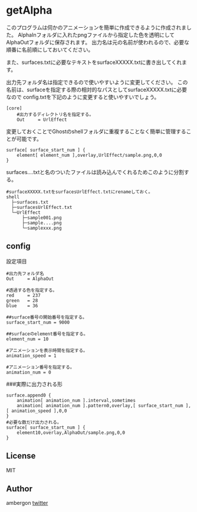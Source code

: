 # getAlpha
このプログラムは伺かのアニメーションを簡単に作成できるように作成されました。
AlphaInフォルダに入れたpngファイルから指定した色を透明にしてAlphaOutフォルダに保存されます。
出力名は元の名前が使われるので、必要な順番に名前順にしておいてください。

また、surfaces.txtに必要なテキストをsurfaceXXXXX.txtに書き出してくれます。


出力先フォルダ名は指定できるので使いやすいように変更してください。
この名前は、surfaceを指定する際の相対的なパスとしてsurfaceXXXXX.txtに必要なので
config.txtを下記のように変更すると使いやすいでしょう。
```
[core]
    #出力するディレクトリ名を指定する。
    Out     = UrlEffect
```

変更しておくことでGhostのshellフォルダに重複することなく簡単に管理することが可能です。
```
surface[ surface_start_num ] {
	element[ element_num ],overlay,UrlEffect/sample.png,0,0
}
```
surfaces....txtと名のついたファイルは読み込んでくれるためこのように分割する。
```
#surfaceXXXXX.txtをsurfacesUrlEffect.txtにrenameしておく。
shell
  ├─surfaces.txt
  ├─surfacesUrlEffect.txt
  └─UrlEffect
      ├─sample001.png
      ├─sample....png
      └─samplexxx.png
```

## config
設定項目
```
#出力先フォルダ名
Out     = AlphaOut

#透過する色を指定する。
red     = 237
green   = 28
blue    = 36

##surface番号の開始番号を指定する。
surface_start_num = 9000

##surfaceのelement番号を指定する。
element_num = 10

#アニメーションを表示時間を指定する。
animation_speed = 1

#アニメーション番号を指定する。
animation_num = 0
```

###実際に出力される形
```
surface.append0 {
	animation[ animation_num ].interval,sometimes
	animation[ animation_num ].pattern0,overlay,[ surface_start_num ],[ animation_speed ],0,0
}
#必要な数だけ出力される。
surface[ surface_start_num ] {
	element10,overlay,AlphaOut/sample.png,0,0
}
```


## License
MIT

## Author
ambergon 
[twitter](https://twitter.com/Sc_lFoxGon)








